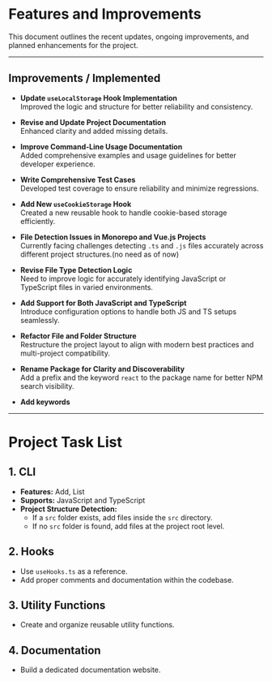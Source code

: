 # Features and Improvements

This document outlines the recent updates, ongoing improvements, and planned enhancements for the project.

---

## Improvements / Implemented

- **Update `useLocalStorage` Hook Implementation**  
  Improved the logic and structure for better reliability and consistency.

- **Revise and Update Project Documentation**  
  Enhanced clarity and added missing details.

- **Improve Command-Line Usage Documentation**  
  Added comprehensive examples and usage guidelines for better developer experience.

- **Write Comprehensive Test Cases**  
  Developed test coverage to ensure reliability and minimize regressions.

- **Add New `useCookieStorage` Hook**  
  Created a new reusable hook to handle cookie-based storage efficiently.

- **File Detection Issues in Monorepo and Vue.js Projects**  
  Currently facing challenges detecting `.ts` and `.js` files accurately across different project structures.(no need as of now)

- **Revise File Type Detection Logic**  
  Need to improve logic for accurately identifying JavaScript or TypeScript files in varied environments.

- **Add Support for Both JavaScript and TypeScript**  
  Introduce configuration options to handle both JS and TS setups seamlessly.

- **Refactor File and Folder Structure**  
  Restructure the project layout to align with modern best practices and multi-project compatibility.

- **Rename Package for Clarity and Discoverability**  
  Add a prefix and the keyword `react` to the package name for better NPM search visibility.

- **Add keywords**

---



# Project Task List

## 1. CLI
- **Features:** Add, List
- **Supports:** JavaScript and TypeScript
- **Project Structure Detection:**
  - If a `src` folder exists, add files inside the `src` directory.
  - If no `src` folder is found, add files at the project root level.

## 2. Hooks
- Use `useHooks.ts` as a reference.
- Add proper comments and documentation within the codebase.

## 3. Utility Functions
- Create and organize reusable utility functions.

## 4. Documentation
- Build a dedicated documentation website.


